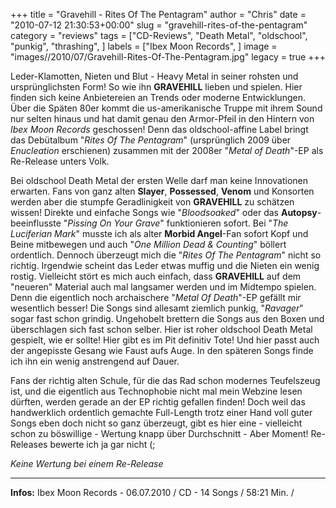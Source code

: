 +++
title = "Gravehill - Rites Of The Pentagram"
author = "Chris"
date = "2010-07-12 21:30:53+00:00"
slug = "gravehill-rites-of-the-pentagram"
category = "reviews"
tags = ["CD-Reviews", "Death Metal", "oldschool", "punkig", "thrashing", ]
labels = ["Ibex Moon Records", ]
image = "images//2010/07/Gravehill-Rites-Of-The-Pentagram.jpg"
legacy = true
+++

Leder-Klamotten, Nieten und Blut - Heavy Metal in seiner rohsten und ursprünglichsten Form! So wie ihn **GRAVEHILL** lieben und spielen. Hier finden sich keine Anbietereien an Trends oder moderne Entwicklungen. Über die Späten 80er kommt die us-amerikanische Truppe mit ihrem Sound nur selten hinaus und hat damit genau den Armor-Pfeil in den Hintern von _Ibex Moon Records_ geschossen! Denn das oldschool-affine Label bringt das Debütalbum "_Rites Of The Pentagram_" (ursprünglich 2009 über _Enucleation_ erschienen) zusammen mit der 2008er "_Metal of Death_"-EP als Re-Release unters Volk.

Bei oldschool Death Metal der ersten Welle darf man keine Innovationen erwarten. Fans von ganz alten **Slayer**, **Possessed**, **Venom** und Konsorten werden aber die stumpfe Geradlinigkeit von **GRAVEHILL** zu schätzen wissen! Direkte und einfache Songs wie "_Bloodsoaked_" oder das **Autopsy**-beeinflusste "_Pissing On Your Grave_" funktionieren sofort. Bei "_The Luciferian Mark_" musste ich als alter **Morbid Angel**-Fan sofort Kopf und Beine mitbewegen und auch "_One Million Dead & Counting_" böllert ordentlich. Dennoch überzeugt mich die "_Rites Of The Pentagram_" nicht so richtig. Irgendwie scheint das Leder etwas muffig und die Nieten ein wenig rostig. Vielleicht stört es mich auch einfach, dass **GRAVEHILL** auf dem "neueren" Material auch mal langsamer werden und im Midtempo spielen. Denn die eigentlich noch archaischere "_Metal Of Death_"-EP gefällt mir wesentlich besser! Die Songs sind allesamt ziemlich punkig, "_Ravager_" sogar fast schon grindig. Ungehobelt brettern die Songs aus den Boxen und überschlagen sich fast schon selber. Hier ist roher oldschool Death Metal gespielt, wie er sollte! Hier gibt es im Pit definitiv Tote! Und hier passt auch der angepisste Gesang wie Faust aufs Auge. In den späteren Songs finde ich ihn ein wenig anstrengend auf Dauer.

Fans der richtig alten Schule, für die das Rad schon modernes Teufelszeug ist, und die eigentlich aus Technophobie nicht mal mein Webzine lesen dürften, werden gerade an der EP richtig gefallen finden! Doch weil das handwerklich ordentlich gemachte Full-Length trotz einer Hand voll guter Songs eben doch nicht so ganz überzeugt, gibt es hier eine - vielleicht schon zu böswillige - Wertung knapp über Durchschnitt - Aber Moment! Re-Releases bewerte ich ja gar nicht (;

_Keine Wertung bei einem Re-Release_



---
**Infos:**
Ibex Moon Records - 06.07.2010 / 
CD - 14 Songs / 58:21 Min. / 
